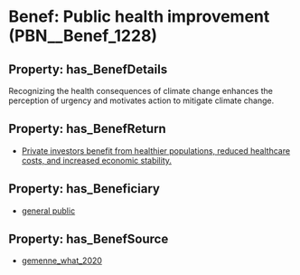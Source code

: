 # Benef: __Public health improvement__ (PBN__Benef_1228)

## Property: has_BenefDetails

Recognizing the health consequences of climate change enhances the perception of urgency and motivates action to mitigate climate change.

## Property: has_BenefReturn

* [Private investors benefit from healthier populations, reduced healthcare costs, and increased economic stability.](../BenefReturn/PBN__BenefReturn_1374)

## Property: has_Beneficiary

* [general public](../Stakeholder/PBN__Stakeholder_29)

## Property: has_BenefSource

* [gemenne_what_2020](../Article/PBN__Article_257)

